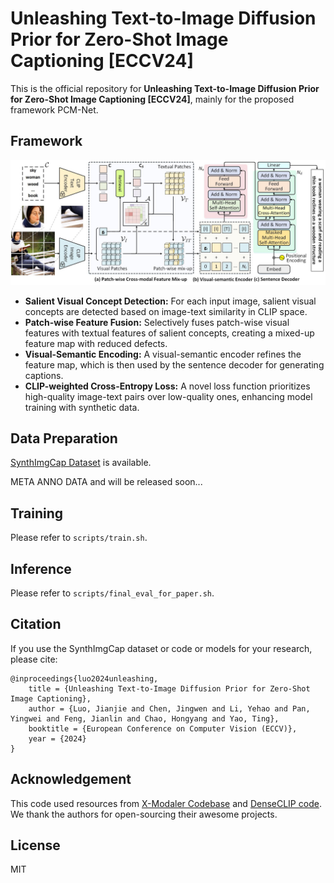 # Unleashing Text-to-Image Diffusion Prior for Zero-Shot Image Captioning [ECCV24]

This is the official repository for **Unleashing Text-to-Image Diffusion Prior for Zero-Shot Image Captioning [ECCV24]**, mainly for the proposed framework PCM-Net.

## Framework
![pcmnet](imgs/framework.jpg)

- **Salient Visual Concept Detection:** For each input image, salient visual concepts are detected based on image-text similarity in CLIP space.
- **Patch-wise Feature Fusion:** Selectively fuses patch-wise visual features with textual features of salient concepts, creating a mixed-up feature map with reduced defects.
- **Visual-Semantic Encoding:** A visual-semantic encoder refines the feature map, which is then used by the sentence decoder for generating captions.
- **CLIP-weighted Cross-Entropy Loss:** A novel loss function prioritizes high-quality image-text pairs over low-quality ones, enhancing model training with synthetic data.


## Data Preparation

[SynthImgCap Dataset](https://jianjieluo.github.io/SynthImgCap/#SynthImgCap) is available.

META ANNO DATA and will be released soon...


## Training
Please refer to `scripts/train.sh`.


## Inference
Please refer to `scripts/final_eval_for_paper.sh`.


## Citation
If you use the SynthImgCap dataset or code or models for your research, please cite:

```
@inproceedings{luo2024unleashing,
    title = {Unleashing Text-to-Image Diffusion Prior for Zero-Shot Image Captioning},
    author = {Luo, Jianjie and Chen, Jingwen and Li, Yehao and Pan, Yingwei and Feng, Jianlin and Chao, Hongyang and Yao, Ting},
    booktitle = {European Conference on Computer Vision (ECCV)},
    year = {2024}
}
```

## Acknowledgement
This code used resources from [X-Modaler Codebase](https://github.com/YehLi/xmodaler) and [DenseCLIP code](https://github.com/raoyongming/DenseCLIP). We thank the authors for open-sourcing their awesome projects.


## License

MIT
